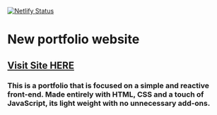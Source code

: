 [![Netlify Status](https://api.netlify.com/api/v1/badges/3f409a54-e594-4a2f-8cc7-c2705f4e60b5/deploy-status)](https://app.netlify.com/sites/edmondbullaj-basic/deploys)

# New portfolio website

## [Visit Site HERE](www.edmondbullaj.com)

### This is a portfolio that is focused on a simple and reactive front-end. Made entirely with HTML, CSS and a touch of JavaScript, its light weight with no unnecessary add-ons.
